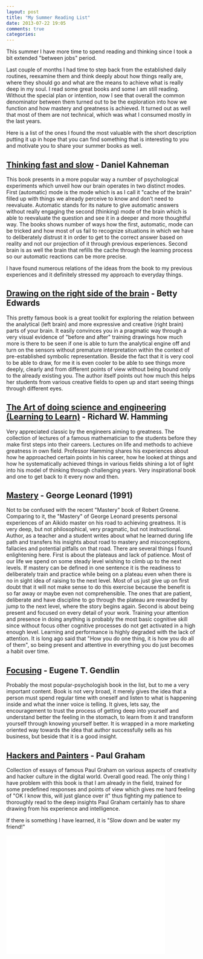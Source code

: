 ```yaml
---
layout: post
title: "My Summer Reading List"
date: 2013-07-22 19:05
comments: true
categories:
---
```


This summer I have more time to spend reading and thinking since I took a bit extended "between jobs" period.

Last couple of months I had time to step back from the established daily routines, reexamine them and think deeply about how things really are, where they should go and what are the means to achieve what is really deep in my soul. I read some great books and some I am still reading. Without the special plan or intention, now I see that overall the common denominator between them turned out to be the exploration into how we function and how mastery and greatness is achieved. It turned out as well that most of them are not technical, which was what I consumed mostly in the last years.

Here is a list of the ones I found the most valuable with the short description putting it up in hope that you can find something that is interesting to you and motivate you to share your summer books as well.

## [Thinking fast and slow](http://www.amazon.com/Thinking-Fast-Slow-Daniel-Kahneman/dp/0374533555) - Daniel Kahneman

This book presents in a more popular way a number of psychological experiments which unveil how our brain operates in two distinct modes. First (automatic) mode is the mode which is as I call it "cache of the brain" filled up with things we already perceive to know and don’t need to reevaluate. Automatic stands for its nature to give automatic answers without really engaging the second (thinking) mode of the brain which is able to reevaluate the question and see it in a deeper and more thoughtful way. The books shows number of ways how the first, automatic, mode can be tricked and how most of us fail to recognize situations in which we have to deliberately distrust it in order to get to the correct answer based on reality and not our projection of it through previous experiences. Second brain is as well the brain that refills the cache through the learning process so our automatic reactions can be more precise.

I have found numerous relations of the ideas from the book to my previous experiences and it definitely stressed my approach to everyday things.

## [Drawing on the right side of the brain](http://www.amazon.com/Drawing-Right-Side-Brain-ebook/dp/B005KGJWRG/ref=sr_1_3?s=books&ie=UTF8&qid=1374502238&sr=1-3&keywords=drawing+on+the+right+side+of+the+brain) - Betty Edwards

This pretty famous book is a great toolkit for exploring the relation between the analytical (left brain) and more expressive and creative (right brain) parts of your brain. It easily convinces you in a pragmatic way through a very visual evidence of "before and after" training drawings how much more is there to be seen if one is able to turn the analytical engine off and turn on the sensors without premature interpretation within the context of pre-established symbolic representation. Beside the fact that it is very cool to be able to draw, for me it is even cooler to be able to see things more deeply, clearly and from different points of view without being bound only to the already existing you. The author itself points out how much this helps her students from various creative fields to open up and start seeing things through different eyes.

## [The Art of doing science and engineering (Learning to Learn)](http://www.amazon.com/Art-Doing-Science-Engineering-ebook/dp/B000P2XFPA/ref=sr_1_1?s=books&ie=UTF8&qid=1374502303&sr=1-1&keywords=the+art+of+doing+science+and+engineering) - Richard W. Hamming

Very appreciated classic by the engineers aiming to greatness. The collection of lectures of a famous mathematician to the students before they make first steps into their careers. Lectures on life and methods to achieve greatness in own field. Professor Hamming shares his experiences about how he approached certain points in his career, how he looked at things and how he systematically achieved things in various fields shining a lot of light into his model of thinking through challenging years. Very inspirational book and one to get back to it every now and then.

## [Mastery](http://www.amazon.com/Mastery-Keys-Success-Long-Term-Fulfillment/dp/0452267560/ref=sr_1_1?s=books&ie=UTF8&qid=1374502336&sr=1-1&keywords=mastery+george+leonard) - George Leonard (1991)

Not to be confused with the recent "Mastery" book of Robert Greene. Comparing to it, the "Mastery" of George Leonard presents personal experiences of an Aikido master on his road to achieving greatness. It is very deep, but not philosophical, very pragmatic, but not instructional. Author, as a teacher and a student writes about what he learned during life path and transfers his insights about road to mastery and misconceptions, fallacies and potential pitfalls on that road. There are several things I found enlightening here. First is about the plateaus and lack of patience. Most of our life we spend on some steady level wishing to climb up to the next levels. If mastery can be defined in one sentence it is the readiness to deliberately train and practice while being on a plateau even when there is no in sight idea of raising to the next level. Most of us just give up on first doubt that it will not make sense to do this exercise because the benefit is so far away or maybe even not comprehensible. The ones that are patient, deliberate and have discipline to go through the plateau are rewarded by jump to the next level, where the story begins again. Second is about being present and focused on every detail of your work. Training your attention and presence in doing anything is probably the most basic cognitive skill since without focus other cognitive processes do not get activated in a high enough level. Learning and performance is highly degraded with the lack of attention. It is long ago said that "How you do one thing, it is how you do all of them", so being present and attentive in everything you do just becomes a habit over time.

## [Focusing](http://www.amazon.com/Focusing-ebook/dp/B004CLYCSO/ref=sr_1_1?s=books&ie=UTF8&qid=1374502375&sr=1-1&keywords=focusing+by+eugene+gendlin) - Eugene T. Gendlin

Probably the most popular-psychologish book in the list, but to me a very important content. Book is not very broad, it merely gives the idea that a person must spend regular time with oneself and listen to what is happening inside and what the inner voice is telling. It gives, lets say, the encouragement to trust the process of getting deep into yourself and understand better the feeling in the stomach, to learn from it and transform yourself through knowing yourself better. It is wrapped in a more marketing oriented way towards the idea that author successfully sells as his business, but beside that it is a good insight.

## [Hackers and Painters](http://www.amazon.com/Hackers-Painters-ebook/dp/B0026OR2NQ/ref=sr_1_1?s=books&ie=UTF8&qid=1374502400&sr=1-1&keywords=hackers+and+painters) - Paul Graham

Collection of essays of famous Paul Graham on various aspects of creativity and hacker culture in the digital world. Overall good read. The only thing I have problem with this book is that I am already in the field, trained for some predefined responses and points of view which gives me hard feeling of "OK I know this, will just glance over it" thus fighting my patience to thoroughly read to the deep insights Paul Graham certainly has to share drawing from his experience and intelligence.

If there is something I have learned, it is "Slow down and be water my friend!"

<iframe width="420" height="315" src="//www.youtube.com/embed/pGFf3SRP1bE" frameborder="0" allowfullscreen=""></iframe>
